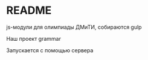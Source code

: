 # README #

js-модули для олимпиады ДМиТИ, собираются gulp

Наш проект grammar

Запускается с помощью сервера 
